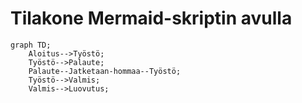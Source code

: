 # Tilakone Mermaid-skriptin avulla


```mermaid
graph TD;
    Aloitus-->Työstö;
    Työstö-->Palaute;
    Palaute--Jatketaan-hommaa--Työstö;
    Työstö-->Valmis;
    Valmis-->Luovutus;
    
```
